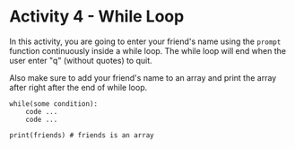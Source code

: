 
# Activity 4 - While Loop 

In this activity, you are going to enter your friend's name using the `prompt` function continuously inside a while loop. The while loop will end when the user enter "q" (without quotes) to quit.

Also make sure to add your friend's name to an array and print the array after right after the end of while loop. 

```
while(some condition): 
    code ...
    code ...

print(friends) # friends is an array 
```
